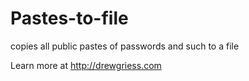 # Pastes-to-file
copies all public pastes of passwords and such to a file

Learn more at http://drewgriess.com
